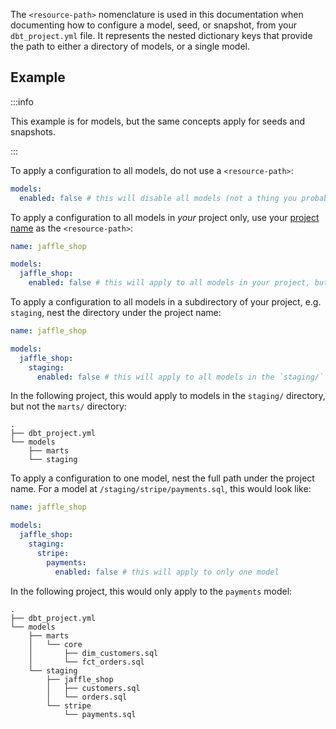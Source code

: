 The `<resource-path>` nomenclature is used in this documentation when documenting how to configure a model, seed, or snapshot, from your `dbt_project.yml` file. It represents the nested dictionary keys that provide the path to either a directory of models, or a single model.

## Example
:::info 

This example is for models, but the same concepts apply for seeds and snapshots.

:::

To apply a configuration to all models, do not use a `<resource-path>`:

<File name='dbt_project.yml'>

```yml
models:
  enabled: false # this will disable all models (not a thing you probably want to do)
```

</File>

To apply a configuration to all models in _your_ project only, use your [project name](name) as the `<resource-path>`:

<File name='dbt_project.yml'>

```yml
name: jaffle_shop

models:
  jaffle_shop:
    enabled: false # this will apply to all models in your project, but not any installed packages
```

</File>

To apply a configuration to all models in a subdirectory of your project, e.g. `staging`, nest the directory under the project name:

<File name='dbt_project.yml'>

```yml
name: jaffle_shop

models:
  jaffle_shop:
    staging:
      enabled: false # this will apply to all models in the `staging/` directory of your project
```

</File>

In the following project, this would apply to models in the `staging/` directory, but not the `marts/` directory:
```
.
├── dbt_project.yml
└── models
    ├── marts
    └── staging

```

To apply a configuration to one model, nest the full path under the project name. For a model at `/staging/stripe/payments.sql`, this would look like:

<File name='dbt_project.yml'>

```yml
name: jaffle_shop

models:
  jaffle_shop:
    staging:
      stripe:
        payments:
          enabled: false # this will apply to only one model
```

</File>

In the following project, this would only apply to the `payments` model:

```
.
├── dbt_project.yml
└── models
    ├── marts
    │   └── core
    │       ├── dim_customers.sql
    │       └── fct_orders.sql
    └── staging
        ├── jaffle_shop
        │   ├── customers.sql
        │   └── orders.sql
        └── stripe
            └── payments.sql

```
